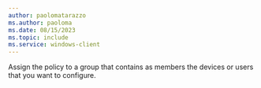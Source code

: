 ```yaml
---
author: paolomatarazzo
ms.author: paoloma
ms.date: 08/15/2023
ms.topic: include
ms.service: windows-client
---
```


Assign the policy to a group that contains as members the devices or users that you want to configure.